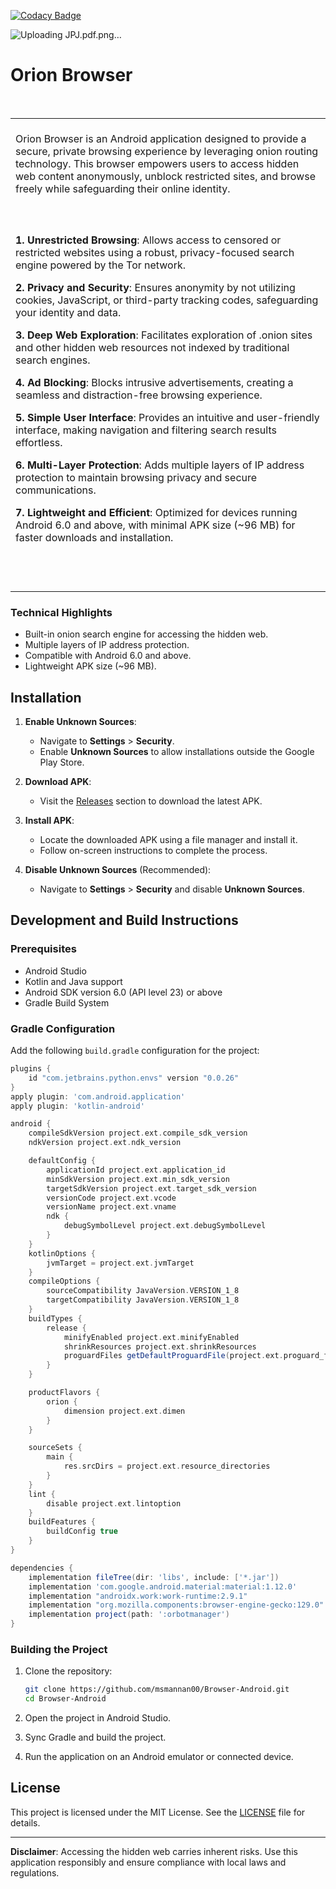 [![Codacy Badge](https://app.codacy.com/project/badge/Grade/94c252c8ce904c4cbbc4146a463b4d9e)](https://app.codacy.com/gh/msmannan00/Genesis-Android/dashboard?utm_source=gh&utm_medium=referral&utm_content=&utm_campaign=Badge_grade)

![Uploading JPJ.pdf.png…]()

# Orion Browser
<table>
<tr>
<td>
<br>
Orion Browser is an Android application designed to provide a secure, private browsing experience by leveraging onion routing technology. This browser empowers users to access hidden web content anonymously, unblock restricted sites, and browse freely while safeguarding their online identity.
<br>
<br>
</td>
</tr>
<br>
<tr>
<td>
<br>

**1. Unrestricted Browsing**: Allows access to censored or restricted websites using a robust, privacy-focused search engine powered by the Tor network.

**2. Privacy and Security**: Ensures anonymity by not utilizing cookies, JavaScript, or third-party tracking codes, safeguarding your identity and data.

**3. Deep Web Exploration**: Facilitates exploration of .onion sites and other hidden web resources not indexed by traditional search engines.

**4. Ad Blocking**: Blocks intrusive advertisements, creating a seamless and distraction-free browsing experience.

**5. Simple User Interface**: Provides an intuitive and user-friendly interface, making navigation and filtering search results effortless.

**6. Multi-Layer Protection**: Adds multiple layers of IP address protection to maintain browsing privacy and secure communications.

**7. Lightweight and Efficient**: Optimized for devices running Android 6.0 and above, with minimal APK size (~96 MB) for faster downloads and installation.

<br><br>
</td>
</tr>
</table>

### Technical Highlights
- Built-in onion search engine for accessing the hidden web.
- Multiple layers of IP address protection.
- Compatible with Android 6.0 and above.
- Lightweight APK size (~96 MB).

## Installation

1. **Enable Unknown Sources**:
   - Navigate to **Settings** > **Security**.
   - Enable **Unknown Sources** to allow installations outside the Google Play Store.

2. **Download APK**:
   - Visit the [Releases](https://github.com/msmannan00/Browser-Android/releases) section to download the latest APK.

3. **Install APK**:
   - Locate the downloaded APK using a file manager and install it.
   - Follow on-screen instructions to complete the process.

4. **Disable Unknown Sources** (Recommended):
   - Navigate to **Settings** > **Security** and disable **Unknown Sources**.

## Development and Build Instructions

### Prerequisites
- Android Studio
- Kotlin and Java support
- Android SDK version 6.0 (API level 23) or above
- Gradle Build System

### Gradle Configuration

Add the following `build.gradle` configuration for the project:

```gradle
plugins {
    id "com.jetbrains.python.envs" version "0.0.26"
}
apply plugin: 'com.android.application'
apply plugin: 'kotlin-android'

android {
    compileSdkVersion project.ext.compile_sdk_version
    ndkVersion project.ext.ndk_version

    defaultConfig {
        applicationId project.ext.application_id
        minSdkVersion project.ext.min_sdk_version
        targetSdkVersion project.ext.target_sdk_version
        versionCode project.ext.vcode
        versionName project.ext.vname
        ndk {
            debugSymbolLevel project.ext.debugSymbolLevel
        }
    }
    kotlinOptions {
        jvmTarget = project.ext.jvmTarget
    }
    compileOptions {
        sourceCompatibility JavaVersion.VERSION_1_8
        targetCompatibility JavaVersion.VERSION_1_8
    }
    buildTypes {
        release {
            minifyEnabled project.ext.minifyEnabled
            shrinkResources project.ext.shrinkResources
            proguardFiles getDefaultProguardFile(project.ext.proguard_file), project.ext.proguard_rule
        }
    }

    productFlavors {
        orion {
            dimension project.ext.dimen
        }
    }

    sourceSets {
        main {
            res.srcDirs = project.ext.resource_directories
        }
    }
    lint {
        disable project.ext.lintoption
    }
    buildFeatures {
        buildConfig true
    }
}

dependencies {
    implementation fileTree(dir: 'libs', include: ['*.jar'])
    implementation 'com.google.android.material:material:1.12.0'
    implementation "androidx.work:work-runtime:2.9.1"
    implementation "org.mozilla.components:browser-engine-gecko:129.0"
    implementation project(path: ':orbotmanager')
}
```

### Building the Project
1. Clone the repository:
   ```bash
   git clone https://github.com/msmannan00/Browser-Android.git
   cd Browser-Android
   ```

2. Open the project in Android Studio.

3. Sync Gradle and build the project.

4. Run the application on an Android emulator or connected device.

## License

This project is licensed under the MIT License. See the [LICENSE](LICENSE) file for details.

---

**Disclaimer**: Accessing the hidden web carries inherent risks. Use this application responsibly and ensure compliance with local laws and regulations.
